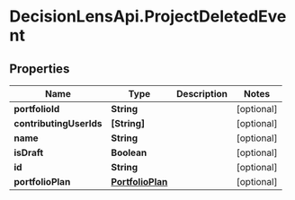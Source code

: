 # DecisionLensApi.ProjectDeletedEvent

## Properties
Name | Type | Description | Notes
------------ | ------------- | ------------- | -------------
**portfolioId** | **String** |  | [optional] 
**contributingUserIds** | **[String]** |  | [optional] 
**name** | **String** |  | [optional] 
**isDraft** | **Boolean** |  | [optional] 
**id** | **String** |  | [optional] 
**portfolioPlan** | [**PortfolioPlan**](PortfolioPlan.md) |  | [optional] 


